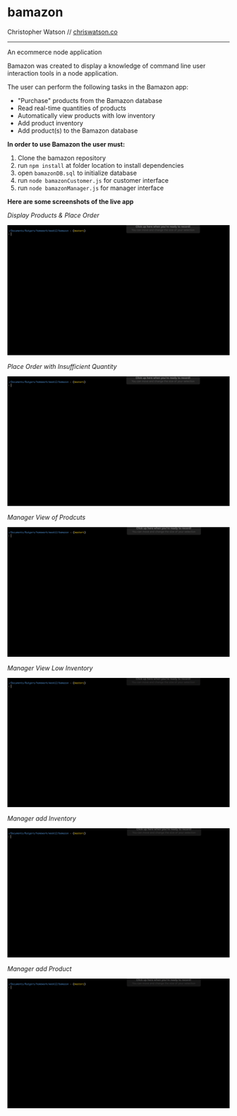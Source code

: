 # bamazon

Christopher Watson // 
[chriswatson.co](http://www.chriswatson.co)

---

An ecommerce node application

Bamazon was created to display a knowledge of command line user interaction tools in a node application.  

The user can perform the following tasks in the Bamazon app:

 * "Purchase" products from the Bamazon database
 * Read real-time quantities of products
 * Automatically view products with low inventory
 * Add product inventory
 * Add product(s) to the Bamazon database

**In order to use Bamazon the user must:**

1. Clone the bamazon repository
1. run `npm install` at folder location to install dependencies
1. open `bamazonDB.sql` to initialize database
1. run `node bamazonCustomer.js` for customer interface
1. run `node bamazonManager.js` for manager interface

**Here are some screenshots of the live app**

_Display Products & Place Order_

![Display Products and Place Order](https://github.com/christopher-watson/bamazon/blob/master/gifs/bamCust-placeOrder.gif?raw=)


_Place Order with Insufficient Quantity_

![Place Order with Insufficient Quantity](https://github.com/christopher-watson/bamazon/blob/master/gifs/bamCust-InsufQuan.gif?raw=true)


_Manager View of Prodcuts_

![Manager View of Products](https://github.com/christopher-watson/bamazon/blob/master/gifs/bamMan-viewProd.gif?raw=true)


_Manager View Low Inventory_

![Manager View Low Inventory](https://github.com/christopher-watson/bamazon/blob/master/gifs/bamMan-lowInventory.gif?raw=true)


_Manager add Inventory_

![Manager Add Inventory](https://github.com/christopher-watson/bamazon/blob/master/gifs/bamMan-addInventory.gif?raw=true)


_Manager add Product_

![Manager Add Product](https://github.com/christopher-watson/bamazon/blob/master/gifs/bamMan-addProd.gif?raw=true)